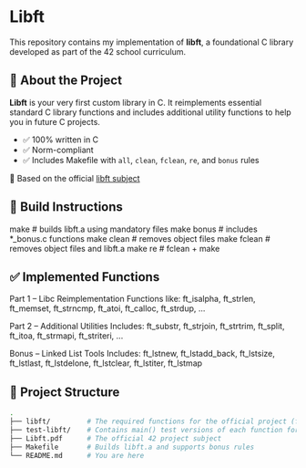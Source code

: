 # Libft

This repository contains my implementation of **libft**, a foundational C library developed as part of the 42 school curriculum.

## 🧩 About the Project

**Libft** is your very first custom library in C. It reimplements essential standard C library functions and includes additional utility functions to help you in future C projects.

- ✅ 100% written in C
- ✅ Norm-compliant
- ✅ Includes Makefile with `all`, `clean`, `fclean`, `re`, and `bonus` rules

📄 Based on the official [libft subject](./Libft.pdf)

## 🔧 Build Instructions

make        # builds libft.a using mandatory files
make bonus  # includes *_bonus.c functions
make clean  # removes object files
make fclean # removes object files and libft.a
make re     # fclean + make

## ✅ Implemented Functions

Part 1 – Libc Reimplementation
Functions like:
ft_isalpha, ft_strlen, ft_memset, ft_strncmp, ft_atoi, ft_calloc, ft_strdup, ...

Part 2 – Additional Utilities
Includes:
ft_substr, ft_strjoin, ft_strtrim, ft_split, ft_itoa, ft_strmapi, ft_striteri, ...

Bonus – Linked List Tools
Includes:
ft_lstnew, ft_lstadd_back, ft_lstsize, ft_lstlast, ft_lstdelone, ft_lstclear, ft_lstiter, ft_lstmap

## 📁 Project Structure

```bash
.
├── libft/         # The required functions for the official project (ft_*.c/.h)
├── test-libft/    # Contains main() test versions of each function for easier debugging
├── Libft.pdf      # The official 42 project subject
├── Makefile       # Builds libft.a and supports bonus rules
└── README.md      # You are here
